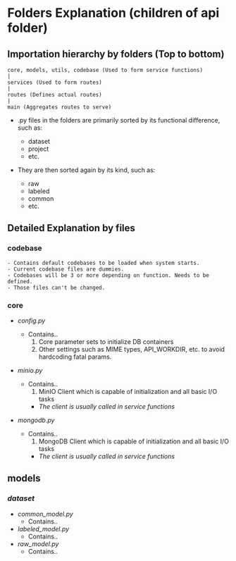 # Folders Explanation (children of api folder)

## Importation hierarchy by folders (Top to bottom)
    core, models, utils, codebase (Used to form service functions)
    |
    services (Used to form routes)
    |
    routes (Defines actual routes)
    |
    main (Aggregates routes to serve)

- .py files in the folders are primarily sorted by its functional difference, such as:
    - dataset
    - project
    - etc.

- They are then sorted again by its kind, such as:
    - raw
    - labeled
    - common
    - etc.

## Detailed Explanation by files

### codebase
    - Contains default codebases to be loaded when system starts.
    - Current codebase files are dummies.
    - Codebases will be 3 or more depending on function. Needs to be defined.
    - Those files can't be changed.

### core
- *config.py*
    - Contains..
        1. Core parameter sets to initialize DB containers
        2. Other settings such as MIME types, API_WORKDIR, etc. to avoid hardcoding fatal params.

- *minio.py*
    - Contains..
        1. MinIO Client which is capable of initialization and all basic I/O tasks
        - *The client is usually called in service functions*

- *mongodb.py*
    - Contains..
        1. MongoDB Client which is capable of initialization and all basic I/O tasks
        - *The client is usually called in service functions*

## models
### *dataset*
- *common_model.py*
    - Contains..
- *labeled_model.py*
    - Contains..
- *raw_model.py*
    - Contains..


  